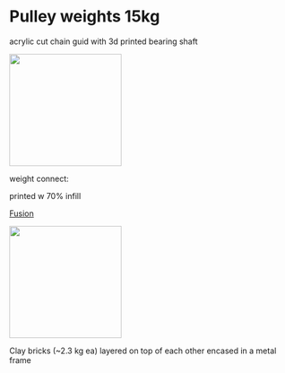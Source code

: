 # Pulley weights 15kg

acrylic cut chain guid with 3d printed bearing  shaft

<img src="https://imgur.com/XQz3el3.jpg" width="200">

weight connect:

printed w 70% infill 

[Fusion](https://a360.co/2piFbqn)

<img src="https://imgur.com/0aqqdF9.jpg" width="200">

Clay bricks (~2.3 kg ea) layered on top of each other encased in a metal frame

